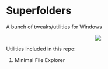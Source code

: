 
# Superfolders

A bunch of tweaks/utilities for Windows

<center>

<img src="https://img.shields.io/badge/Version-2.0-green">

</center>

Utilities included in this repo:
1. Minimal File Explorer


